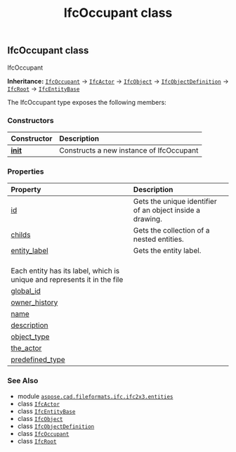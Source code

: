 ﻿---
title: IfcOccupant class
second_title: Aspose.CAD for Python via .NET API References
description: 
type: docs
weight: 3310
url: /python-net/aspose.cad.fileformats.ifc.ifc2x3.entities/ifcoccupant/
is_root: false
---

## IfcOccupant class

IfcOccupant



**Inheritance:** [`IfcOccupant`](/cad/python-net/aspose.cad.fileformats.ifc.ifc2x3.entities/ifcoccupant) → 
[`IfcActor`](/cad/python-net/aspose.cad.fileformats.ifc.ifc2x3.entities/ifcactor) → 
[`IfcObject`](/cad/python-net/aspose.cad.fileformats.ifc.ifc2x3.entities/ifcobject) → 
[`IfcObjectDefinition`](/cad/python-net/aspose.cad.fileformats.ifc.ifc2x3.entities/ifcobjectdefinition) → 
[`IfcRoot`](/cad/python-net/aspose.cad.fileformats.ifc.ifc2x3.entities/ifcroot) → 
[`IfcEntityBase`](/cad/python-net/aspose.cad.fileformats.ifc/ifcentitybase)



The IfcOccupant type exposes the following members:

### Constructors
| Constructor | Description |
| :- | :- |
| [__init__](/cad/python-net/aspose.cad.fileformats.ifc.ifc2x3.entities/ifcoccupant/__init__/#) | Constructs a new instance of IfcOccupant |


### Properties
| Property | Description |
| :- | :- |
| [id](/cad/python-net/aspose.cad.fileformats.ifc.ifc2x3.entities/ifcoccupant/id) | Gets the unique identifier of an object inside a drawing. |
| [childs](/cad/python-net/aspose.cad.fileformats.ifc.ifc2x3.entities/ifcoccupant/childs) | Gets the collection of a nested entities. |
| [entity_label](/cad/python-net/aspose.cad.fileformats.ifc.ifc2x3.entities/ifcoccupant/entity_label) | Gets the entity label.<br/>Each entity has its label, which is unique and represents it in the file |
| [global_id](/cad/python-net/aspose.cad.fileformats.ifc.ifc2x3.entities/ifcoccupant/global_id) |  |
| [owner_history](/cad/python-net/aspose.cad.fileformats.ifc.ifc2x3.entities/ifcoccupant/owner_history) |  |
| [name](/cad/python-net/aspose.cad.fileformats.ifc.ifc2x3.entities/ifcoccupant/name) |  |
| [description](/cad/python-net/aspose.cad.fileformats.ifc.ifc2x3.entities/ifcoccupant/description) |  |
| [object_type](/cad/python-net/aspose.cad.fileformats.ifc.ifc2x3.entities/ifcoccupant/object_type) |  |
| [the_actor](/cad/python-net/aspose.cad.fileformats.ifc.ifc2x3.entities/ifcoccupant/the_actor) |  |
| [predefined_type](/cad/python-net/aspose.cad.fileformats.ifc.ifc2x3.entities/ifcoccupant/predefined_type) |  |



### See Also
* module [`aspose.cad.fileformats.ifc.ifc2x3.entities`](..)
* class [`IfcActor`](/cad/python-net/aspose.cad.fileformats.ifc.ifc2x3.entities/ifcactor)
* class [`IfcEntityBase`](/cad/python-net/aspose.cad.fileformats.ifc/ifcentitybase)
* class [`IfcObject`](/cad/python-net/aspose.cad.fileformats.ifc.ifc2x3.entities/ifcobject)
* class [`IfcObjectDefinition`](/cad/python-net/aspose.cad.fileformats.ifc.ifc2x3.entities/ifcobjectdefinition)
* class [`IfcOccupant`](/cad/python-net/aspose.cad.fileformats.ifc.ifc2x3.entities/ifcoccupant)
* class [`IfcRoot`](/cad/python-net/aspose.cad.fileformats.ifc.ifc2x3.entities/ifcroot)
